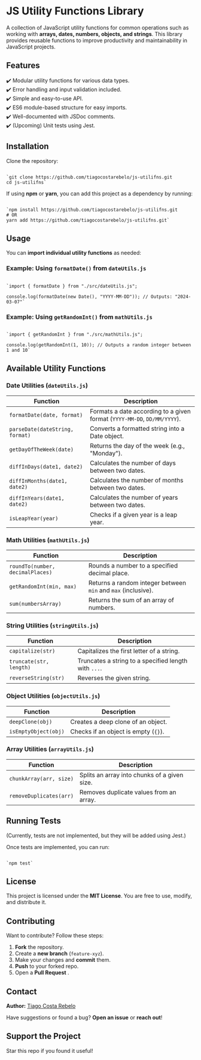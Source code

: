 **JS Utility Functions Library**
================================

A collection of JavaScript utility functions for common operations such as working with **arrays, dates, numbers, objects, and strings**. This library provides reusable functions to improve productivity and maintainability in JavaScript projects.


**Features**
---------------

✔️ Modular utility functions for various data types.\
✔️ Error handling and input validation included.\
✔️ Simple and easy-to-use API.\
✔️ ES6 module-based structure for easy imports.\
✔️ Well-documented with JSDoc comments.\
✔️ (Upcoming) Unit tests using Jest.


**Installation**
-------------------

Clone the repository:

```

`git clone https://github.com/tiagocostarebelo/js-utilifns.git
cd js-utilifns`

```

If using **npm** or **yarn**, you can add this project as a dependency by running:

```

`npm install https://github.com/tiagocostarebelo/js-utilifns.git
# OR
yarn add https://github.com/tiagocostarebelo/js-utilifns.git`

```

**Usage**
------------

You can **import individual utility functions** as needed:

### **Example: Using `formatDate()` from `dateUtils.js`**

```

`import { formatDate } from "./src/dateUtils.js";

console.log(formatDate(new Date(), "YYYY-MM-DD")); // Outputs: "2024-03-07"`

```

### **Example: Using `getRandomInt()` from `mathUtils.js`**


```

`import { getRandomInt } from "./src/mathUtils.js";

console.log(getRandomInt(1, 10)); // Outputs a random integer between 1 and 10`

```

**Available Utility Functions**
----------------------------------

### **Date Utilities (`dateUtils.js`)**

| Function | Description |
| --- | --- |
| `formatDate(date, format)` | Formats a date according to a given format (`YYYY-MM-DD`, `DD/MM/YYYY`). |
| `parseDate(dateString, format)` | Converts a formatted string into a Date object. |
| `getDayOfTheWeek(date)` | Returns the day of the week (e.g., "Monday"). |
| `diffInDays(date1, date2)` | Calculates the number of days between two dates. |
| `diffInMonths(date1, date2)` | Calculates the number of months between two dates. |
| `diffInYears(date1, date2)` | Calculates the number of years between two dates. |
| `isLeapYear(year)` | Checks if a given year is a leap year. |



### **Math Utilities (`mathUtils.js`)**

| Function | Description |
| --- | --- |
| `roundTo(number, decimalPlaces)` | Rounds a number to a specified decimal place. |
| `getRandomInt(min, max)` | Returns a random integer between `min` and `max` (inclusive). |
| `sum(numbersArray)` | Returns the sum of an array of numbers. |



### **String Utilities (`stringUtils.js`)**

| Function | Description |
| --- | --- |
| `capitalize(str)` | Capitalizes the first letter of a string. |
| `truncate(str, length)` | Truncates a string to a specified length with `...`. |
| `reverseString(str)` | Reverses the given string. |



### **Object Utilities (`objectUtils.js`)**

| Function | Description |
| --- | --- |
| `deepClone(obj)` | Creates a deep clone of an object. |
| `isEmptyObject(obj)` | Checks if an object is empty (`{}`). |



### **Array Utilities (`arrayUtils.js`)**

| Function | Description |
| --- | --- |
| `chunkArray(arr, size)` | Splits an array into chunks of a given size. |
| `removeDuplicates(arr)` | Removes duplicate values from an array. |



**Running Tests**
---------------------

(Currently, tests are not implemented, but they will be added using Jest.)

Once tests are implemented, you can run:

```

`npm test`

```


**License**
--------------

This project is licensed under the **MIT License**. You are free to use, modify, and distribute it.



**Contributing**
-------------------

Want to contribute? Follow these steps:

1.  **Fork** the repository.
2.  Create a **new branch** (`feature-xyz`).
3.  Make your changes and **commit** them.
4.  **Push** to your forked repo.
5.  Open a **Pull Request** .



**Contact**
--------------

**Author:** [Tiago Costa Rebelo](https://github.com/tiagocostarebelo)

Have suggestions or found a bug? **Open an issue** or **reach out**!



**Support the Project**
--------------------------

Star this repo if you found it useful!